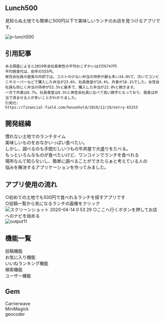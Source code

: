 ## Lunch500
見知らぬ土地でも簡単に500円以下で美味しいランチのお店を見つけるアプリです。

![p-lunch500](https://user-images.githubusercontent.com/55888331/79142205-1a023300-7df6-11ea-893b-fde7deeb2cc9.png)

## 引用記事
```
ある調査によると2019年会社員男性の平均おこずかいは3万6747円
平均昼食代は、前年の555円。
男性会社員の昼食の内訳では、コストの少ない弁当の持参が最も多い34.0%で、次いでコンビニやスーパーなどで購入した弁当が23.6%、社員食堂が18.4%、外食が16.1%でした。女性会社員も同じく弁当の持参が53.5%と最多で、購入した弁当が22.0%と続きます。
一方で外食は8.7%、社員食堂は8.5%と男性会社員に比べて低い数字となっており、昼食は弁当で済ませる人が多いことがわかりました。
引用元:  
https://financial-field.com/household/2019/12/19/entry-65253
```
## 開発経緯
慣れない土地でのランチタイム  
美味しいものをおなかいっぱい食べたい。  
しかし、調べるのも手間だしいつもの牛丼屋で大盛りをたべる。  
もっといろんなものが食べたいけど、ワンコインでランチを食べれる  
場所なんて知らないし、簡単に調べることができたらぁと考えている人の  
悩みを解決するアプリケーションを作ってみました。  

## アプリ使用の流れ
○初めての土地でも500円で食べれるランチを探すアプリです  
○投稿一覧から気になるランチの画像をクリック  
![スクリーンショット 2020-04-14 0 53 29](https://user-images.githubusercontent.com/55888331/79145207-3b195280-7dfb-11ea-865e-599892ef87d9.png)
○ここへ行くボタンを押してお店へのナビを始める  
![output11](https://user-images.githubusercontent.com/55888331/79145989-8ed86b80-7dfc-11ea-9ac5-b7e07102bb1b.gif)

## 機能一覧
投稿機能  
お気に入り機能  
いいねランキング機能  
検索機能  
ユーザー機能  
## Gem
Carrierwave  
MiniMagick  
geocoder  
